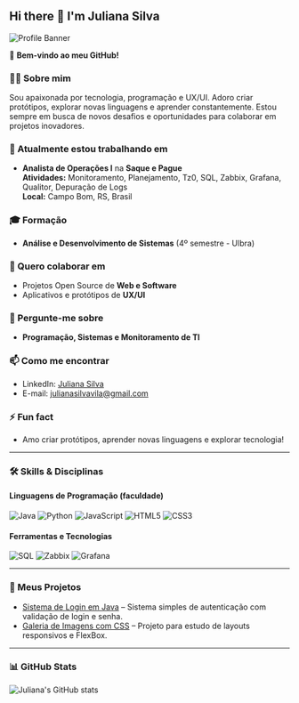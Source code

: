 ## Hi there 👋 I'm Juliana Silva

![Profile Banner](https://img.shields.io/badge/Welcome-To_My_Profile-blueviolet?style=for-the-badge)

🌟 **Bem-vindo ao meu GitHub!**

### 👩‍💻 Sobre mim
Sou apaixonada por tecnologia, programação e UX/UI. Adoro criar protótipos, explorar novas linguagens e aprender constantemente. Estou sempre em busca de novos desafios e oportunidades para colaborar em projetos inovadores.

### 🔭 Atualmente estou trabalhando em
- **Analista de Operações I** na **Saque e Pague**  
  **Atividades:** Monitoramento, Planejamento, Tz0, SQL, Zabbix, Grafana, Qualitor, Depuração de Logs  
  **Local:** Campo Bom, RS, Brasil  

### 🎓 Formação
- **Análise e Desenvolvimento de Sistemas** (4º semestre - Ulbra)

### 👯 Quero colaborar em
- Projetos Open Source de **Web e Software**
- Aplicativos e protótipos de **UX/UI**

### 💬 Pergunte-me sobre
- **Programação, Sistemas e Monitoramento de TI**

### 📫 Como me encontrar
- LinkedIn: [Juliana Silva](https://www.linkedin.com/in/juliana-silva-26a963117/)  
- E-mail: julianasilvavila@gmail.com

### ⚡ Fun fact
- Amo criar protótipos, aprender novas linguagens e explorar tecnologia!

---

### 🛠️ Skills & Disciplinas

#### Linguagens de Programação (faculdade)
![Java](https://img.shields.io/badge/Java-ED8B00?style=for-the-badge&logo=java&logoColor=white)
![Python](https://img.shields.io/badge/Python-3776AB?style=for-the-badge&logo=python&logoColor=white)
![JavaScript](https://img.shields.io/badge/JavaScript-F7DF1E?style=for-the-badge&logo=javascript&logoColor=black)
![HTML5](https://img.shields.io/badge/HTML5-E34F26?style=for-the-badge&logo=html5&logoColor=white)
![CSS3](https://img.shields.io/badge/CSS3-1572B6?style=for-the-badge&logo=css3&logoColor=white)

#### Ferramentas e Tecnologias
![SQL](https://img.shields.io/badge/SQL-4479A1?style=for-the-badge&logo=postgresql&logoColor=white)
![Zabbix](https://img.shields.io/badge/Zabbix-000000?style=for-the-badge&logo=zabbix&logoColor=white)
![Grafana](https://img.shields.io/badge/Grafana-F46800?style=for-the-badge&logo=grafana&logoColor=white)

---

### 📂 Meus Projetos
- [Sistema de Login em Java](https://github.com/JulianaSilva739/Sistema-Login) – Sistema simples de autenticação com validação de login e senha.
- [Galeria de Imagens com CSS](https://github.com/JulianaSilva739/Galeria-CSS) – Projeto para estudo de layouts responsivos e FlexBox.

---

### 📊 GitHub Stats
![Juliana's GitHub stats](https://github-readme-stats.vercel.app/api?username=JulianaSilva739&show_icons=true&theme=radical)
